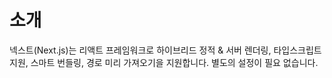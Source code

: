 # 소개

넥스트(Next.js)는 리액트 프레임워크로 하이브리드 정적 & 서버 렌더링, 타입스크립트 지원, 스마트 번들링, 경로 미리 가져오기을 지원합니다. 별도의 설정이 필요 없습니다.
